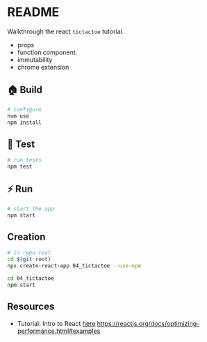 # README

Walkthrough the react `tictactoe` tutorial.  

* props
* function component.
* immutability
* chrome extension

## 🏠 Build

```sh
# configure
nvm use
npm install
```

## 🧪 Test

```sh
# run tests
npm test
```

## ⚡️ Run

```sh
# start the app
npm start
```

## Creation

```sh
# in repo root
cd $(git root)
npx create-react-app 04_tictactoe --use-npm

cd 04_tictactoe 
npm start
```

## Resources

* Tutorial: Intro to React [here](https://reactjs.org/tutorial/tutorial.html)
https://reactjs.org/docs/optimizing-performance.html#examples